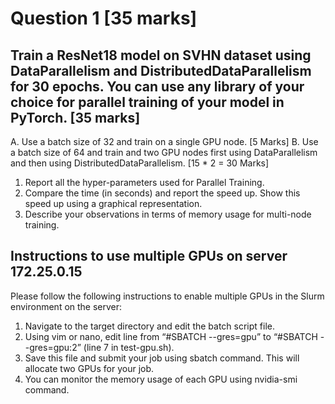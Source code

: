 # Question 1 [35 marks]
## Train a ResNet18 model on SVHN dataset using DataParallelism and DistributedDataParallelism for 30 epochs. You can use any library of your choice for parallel training of your model in PyTorch. [35 marks]
A. Use a batch size of 32 and train on a single GPU node. [5 Marks]
B. Use a batch size of 64 and train and two GPU nodes first using DataParallelism and then
using DistributedDataParallelism. [15 * 2 = 30 Marks]

1. Report all the hyper-parameters used for Parallel Training.
2. Compare the time (in seconds) and report the speed up. Show this speed up
using a graphical representation.
3. Describe your observations in terms of memory usage for multi-node training.

## Instructions to use multiple GPUs on server 172.25.0.15
Please follow the following instructions to enable multiple GPUs in the Slurm environment on
the server:
1. Navigate to the target directory and edit the batch script file.
2. Using vim or nano, edit line from “#SBATCH --gres=gpu” to “#SBATCH --gres=gpu:2”
(line 7 in test-gpu.sh).
3. Save this file and submit your job using sbatch command. This will allocate two GPUs for
your job.
4. You can monitor the memory usage of each GPU using nvidia-smi command.
